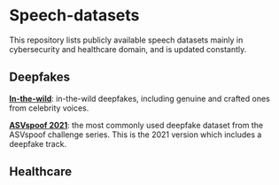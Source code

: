 # Speech-datasets
This repository lists publicly available speech datasets mainly in cybersecurity and healthcare domain, and is updated constantly.
## Deepfakes
[**In-the-wild**](https://deepfake-demo.aisec.fraunhofer.de/in_the_wild): in-the-wild deepfakes, including genuine and crafted ones from celebrity voices.

[**ASVspoof 2021**](https://www.asvspoof.org/index2021.html): the most commonly used deepfake dataset from the ASVspoof challenge series. This is the 2021 version which includes a deepfake track.

## Healthcare





